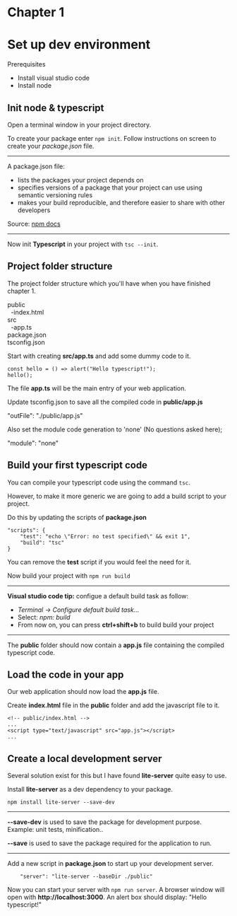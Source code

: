 # Chapter 1

# Set up dev environment

Prerequisites
  * Install visual studio code
  * Install node

## Init node & typescript

Open a terminal window in your project directory.

To create your package enter `npm init`. Follow instructions on screen to create your *package.json* file.

---
A package.json file:
* lists the packages your project depends on
* specifies versions of a package that your project can use using semantic versioning rules
* makes your build reproducible, and therefore easier to share with other developers

Source: [npm docs](https://docs.npmjs.com/creating-a-package-json-file)

---
Now init **Typescript** in your project with `tsc --init`.

## Project folder structure

The project folder structure which you'll have when you have finished chapter 1.

public<br/>
  -index.html<br/>
src<br/>
  -app.ts<br/>
package.json<br/>
tsconfig.json<br/>

Start with creating **src/app.ts** and add some dummy code to it.

```
const hello = () => alert("Hello typescript!");
hello();
```

The file **app.ts** will be the main entry of your web application.

Update tsconfig.json to save all the compiled code in **public/app.js**

"outFile": "./public/app.js"

Also set the module code generation to 'none' (No questions asked here);

"module": "none"

## Build your first typescript code
You can compile your typescript code using the command `tsc`.

However, to make it more generic we are going to add a build script to your project.

Do this by updating the scripts of **package.json**

```
"scripts": {
    "test": "echo \"Error: no test specified\" && exit 1",
    "build": "tsc"
}
```

You can remove the **test** script if you would feel the need for it.

Now build your project with `npm run build`

---

**Visual studio code tip:** configue a default build task as follow:
* *Terminal -> Configure default build task...*
* Select: *npm: build*
* From now on, you can press **ctrl+shift+b** to build build your project

---

The **public** folder should now contain a **app.js** file containing the compiled typescript code.

## Load the code in your app
Our web application should now load the **app.js** file.

Create **index.html** file in the **public** folder and add the javascript file to it.

```
<!-- public/index.html -->
...
<script type="text/javascript" src="app.js"></script>
...
```
## Create a local development server
Several solution exist for this but I have found **lite-server** quite easy to use.

Install **lite-server** as a dev dependency to your package.

```
npm install lite-server --save-dev
```

---

**--save-dev** is used to save the package for development purpose. Example: unit tests, minification..

**--save** is used to save the package required for the application to run.

---

Add a new script in **package.json** to start up your development server.

```
    "server": "lite-server --baseDir ./public"
```

Now you can start your server with `npm run server`. A browser window will open with **http://localhost:3000**. An alert box should display: "Hello typescript!"
